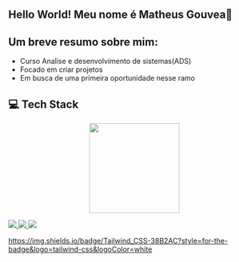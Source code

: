 ## Hello World! Meu nome é Matheus Gouvea👋

 ## Um breve resumo sobre mim:
 - Curso Analise e desenvolvimento de sistemas(ADS)
 - Focado em criar projetos
 - Em busca de uma primeira oportunidade nesse ramo

## 💻 Tech Stack

 <div align="center">
  <a href="https://github.com/Athreus99">
  <img height="180em" src="https://github-readme-stats.vercel.app/api/top-langs/?username=athreus&layout=compact&langs_count=7&theme=dark"/>
</div>

<img src="{https://img.shields.io/badge/next%20js-000000?style=for-the-badge&logo=nextdotjs&logoColor=white}" />  <img src="{https://img.shields.io/badge/React-20232A?style=for-the-badge&logo=react&logoColor=61DAFB}" /> <img src="{[BadgeURLHere](https://img.shields.io/badge/Tailwind_CSS-38B2AC?style=for-the-badge&logo=tailwind-css&logoColor=white)}" />


https://img.shields.io/badge/Tailwind_CSS-38B2AC?style=for-the-badge&logo=tailwind-css&logoColor=white
<!--
**Athreus99/Athreus99** is a ✨ _special_ ✨ repository because its `README.md` (this file) appears on your GitHub profile.

Here are some ideas to get you started:

- 🔭 I’m currently working on ...
- 🌱 I’m currently learning ...
- 👯 I’m looking to collaborate on ...
- 🤔 I’m looking for help with ...
- 💬 Ask me about ...
- 📫 How to reach me: ...
- 😄 Pronouns: ...
- ⚡ Fun fact: ...
-->
